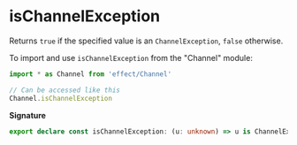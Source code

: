 # isChannelException

Returns `true` if the specified value is an `ChannelException`, `false`
otherwise.

To import and use `isChannelException` from the "Channel" module:

```ts
import * as Channel from 'effect/Channel'

// Can be accessed like this
Channel.isChannelException
```

**Signature**

```ts
export declare const isChannelException: (u: unknown) => u is ChannelException<unknown>
```

